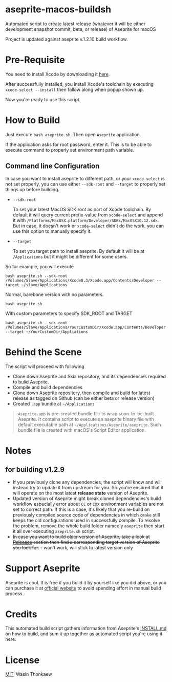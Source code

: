 # aseprite-macos-buildsh
Automated script to create latest release (whatever it will be either development snapshot commit, beta, or release) of Aseprite for macOS

Project is updated against aseprite v.1.2.10 build workflow.

# Pre-Requisite

You need to install Xcode by downloading it [here](https://developer.apple.com/download/).

After successfully installed, you install Xcode's toolchain by executing `xcode-select --install` then follow along when popup shown up.

Now you're ready to use this script.

# How to Build

Just execute `bash aseprite.sh`. Then open `Aseprite` application.

If the application asks for root password, enter it. This is to be able to execute command to properly set environment path variable.

## Command line Configuration

In case you want to install aseprite to different path, or your `xcode-select` is not set properly, you can use either `--sdk-root` and `--target` to properly set things up before building.

* `--sdk-root`

	To set your latest MacOS SDK root as part of Xcode toolchain. By default it will query current prefix-value from `xcode-select` and append it with `/Platforms/MacOSX.platform/Developer/SDKs/MacOSX10.12.sdk`. But in case, it doesn't work or `xcode-select` didn't do the work, you can use this option to manually specify it.

* `--target`

	To set you target path to install aseprite. By default it will be at `/Applications` but it might be different for some users.

So for example, you will execute

```
bash aseprite.sh --sdk-root /Volumes/Slave/Applications/Xcode8.3/Xcode.app/Contents/Developer --target ~/slave/Applications
```

Normal, barebone version with no parameters.

```shell
bash aseprite.sh
```

With custom parameters to specify SDK_ROOT and TARGET
```shell
bash aseprite.sh --sdk-root /Volumes/Slave/Applications/YourCustomDir/Xcode.app/Contents/Developer --target ~/YourCustomDir/Appliations
```

# Behind the Scene

The script will proceed with following
* Clone down Aseprite and Skia repository, and its dependencies required to bulid Aseprite.
* Compile and build dependencies
* Clone down Aseprite repository, then compile and build for latest release as tagged on Github (can be either beta or release version)
* Created `.app` bundle at `~/Applications`

> `Aseprite.app` is pre-created bundle file to wrap soon-to-be-built Aseprite. It contains script to execute an aseprite binary file with default executable path at `~/Applications/Aseprite/aseprite`. Such bundle file is created with macOS's Script Editor application.

# Notes

## for building v1.2.9

* If you previously clone any dependencies, the script will know and will instead try to update it from upstream for you. So you're ensured that it will operate on the most latest __release state__ version of Aseprite.
* Updated version of Aseprite might break cloned dependencies's build workflow especially error about `CC` or `CXX` environment variables are not set to correct path. If this is a case, it's likely that you re-build on previously compiled source code of dependencies in which `cmake` still keeps the old configurations used in successfully compile. To resolve the problem, remove the whole build folder namedly `aseprite` then start it all over executing `aseprite.sh` script. 
* ~~In case you want to build older version of Aseprite, take a look at [Releases](https://github.com/haxpor/aseprite-macos-buildsh/releases) section then find a corresponding target version of Aseprite you look for.~~ - won't work, will stick to latest version only

# Support Aseprite

Aseprite is cool. It is free if you build it by yourself like you did above, or you can purchase it at [official website](https://www.aseprite.org/) to avoid spending effort in manual build process.

# Credits

This automated build script gathers information from Aseprite's [INSTALL.md](https://github.com/aseprite/aseprite/blob/master/INSTALL.md) on how to build, and sum it up together as automated script you're using it here.

# License
[MIT](https://github.com/haxpor/aseprite-macos-buildsh/blob/master/LICENSE), Wasin Thonkaew
